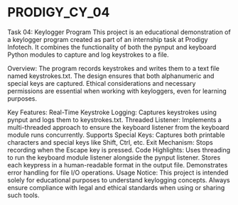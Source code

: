 # PRODIGY_CY_04
Task 04: Keylogger Program
This project is an educational demonstration of a keylogger program created as part of an internship task at Prodigy Infotech. It combines the functionality of both the pynput and keyboard Python modules to capture and log keystrokes to a file.

Overview:
The program records keystrokes and writes them to a text file named keystrokes.txt. The design ensures that both alphanumeric and special keys are captured. Ethical considerations and necessary permissions are essential when working with keyloggers, even for learning purposes.

Key Features:
Real-Time Keystroke Logging: Captures keystrokes using pynput and logs them to keystrokes.txt.
Threaded Listener: Implements a multi-threaded approach to ensure the keyboard listener from the keyboard module runs concurrently.
Supports Special Keys: Captures both printable characters and special keys like Shift, Ctrl, etc.
Exit Mechanism: Stops recording when the Escape key is pressed.
Code Highlights:
Uses threading to run the keyboard module listener alongside the pynput listener.
Stores each keypress in a human-readable format in the output file.
Demonstrates error handling for file I/O operations.
Usage Notice:
This project is intended solely for educational purposes to understand keylogging concepts. Always ensure compliance with legal and ethical standards when using or sharing such tools.
